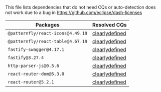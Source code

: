 This file lists dependencies that do not need CQs or auto-detection does not work due to a bug in https://github.com/eclipse/dash-licenses

| Packages | Resolved CQs |
| --- | --- |
| `@patternfly/react-icons@4.49.19` | [clearlydefined](https://clearlydefined.io/definitions/npm/npmjs/-/fastify/3.27.4) |
| `@patternfly/react-table@4.67.19` | [clearlydefined](https://clearlydefined.io/definitions/npm/npmjs/-/fastify/3.27.4) |
| `fastify-swagger@4.17.1` | [clearlydefined](https://clearlydefined.io/definitions/npm/npmjs/-/fastify-swagger/4.17.1) |
| `fastify@3.27.4` | [clearlydefined](https://clearlydefined.io/definitions/npm/npmjs/-/fastify/3.27.4) |
| `http-parser-js@0.5.6` | [clearlydefined](https://clearlydefined.io/definitions/npm/npmjs/-/http-parser-js/0.5.6) |
| `react-router-dom@5.3.0` | [clearlydefined](https://clearlydefined.io/definitions/npm/npmjs/-/react-router-dom/5.3.0) |
| `react-router@5.2.1` | [clearlydefined](https://clearlydefined.io/definitions/npm/npmjs/-/react-router/5.2.1) |

